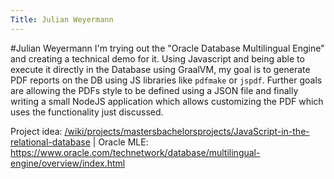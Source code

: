 ```yaml
---
Title: Julian Weyermann
---
```

#Julian Weyermann
I'm trying out the "Oracle Database Multilingual Engine" and creating a technical demo for it.
Using Javascript and being able to execute it directly in the Database using GraalVM, my goal is to generate PDF reports on the DB using JS libraries like `pdfmake` or `jspdf`.
Further goals are allowing the PDFs style to be defined using a JSON file and finally writing a small NodeJS application which allows customizing the PDF which uses the functionality just discussed. 

Project idea: [/wiki/projects/mastersbachelorsprojects/JavaScript-in-the-relational-database](/wiki/projects/mastersbachelorsprojects/JavaScript-in-the-relational-database) | 
Oracle MLE: https://www.oracle.com/technetwork/database/multilingual-engine/overview/index.html
